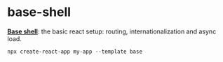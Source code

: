 # base-shell

**[Base shell](./packages/base-shell/)**:
the basic react setup: routing, internationalization and async load.

`npx create-react-app my-app --template base`
